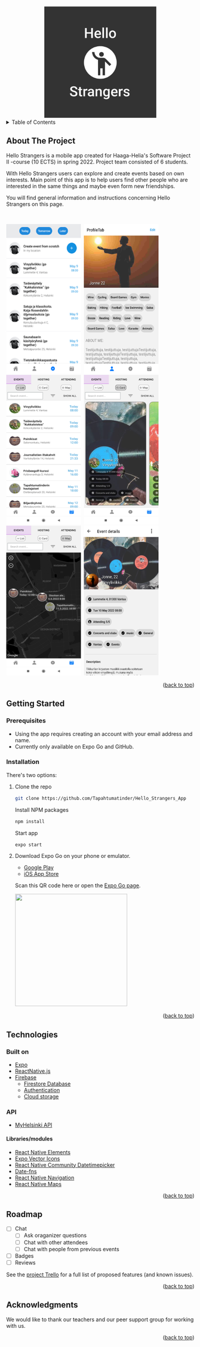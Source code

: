 <div id="top"></div>

<!-- PROJECT LOGO -->
<div align="center">
    <img src="assets/splash.png" alt="Logo" width="300" height="300">
  </a>
</div>

<!-- TABLE OF CONTENTS -->
<details>
  <summary>Table of Contents</summary>
  <ol>
    <li>
      <a href="#about-the-project">About The Project</a>
    </li>
    <li>
      <a href="#getting-started">Getting Started</a>
      <ul>
        <li><a href="#prerequisites">Prerequisites</a></li>
        <li><a href="#installation">Installation</a></li>
      </ul>
    </li>
    <li><a href="#technologies">Technologies</a></li>
    <li><a href="#roadmap">Roadmap</a></li>
    <li><a href="#acknowledgments">Acknowledgments</a></li>
  </ol>
</details>

<!-- ABOUT THE PROJECT -->
## About The Project

Hello Strangers is a mobile app created for Haaga-Helia's Software Project II -course (10 ECTS) in spring 2022. Project team consisted of 6 students.

With Hello Strangers users can explore and create events based on own interests. Main point of this app is to help users find other people who are interested in the same things and maybe even form new friendships.

You will find general information and instructions concerning Hello Strangers on this page.

<br />
  
<img src="assets/MyHelsinkiEvents.png" alt="Logo" width="200" height="400">&nbsp;&nbsp;<img src="assets/ProfileView.png" alt="Logo" width="200" height="400">
<img src="assets/EventList.jpg" alt="Logo" width="200" height="400">&nbsp;&nbsp;<img src="assets/EventCards.jpg" alt="Logo" width="200" height="400">&nbsp;&nbsp;<img src="assets/EventMap.jpg" alt="Logo" width="200" height="400">&nbsp;&nbsp;<img src="assets/EventView.png" alt="Logo" width="200" height="400">&nbsp;&nbsp;

<p align="right">(<a href="#top">back to top</a>)</p>


<!-- GETTING STARTED -->
## Getting Started
  
### Prerequisites
  - Using the app requires creating an account with your email address and name.
  - Currently only available on Expo Go and GitHub.

### Installation

  There's two options:
  
1.
    Clone the repo
    ```sh
    git clone https://github.com/Tapahtumatinder/Hello_Strangers_App
    ```
    Install NPM packages
    ```sh
    npm install
    ```
    Start app
    ```sh
    expo start
    ```
2.
    Download Expo Go on your phone or emulator.
      - [Google Play](https://play.google.com/store/apps/details?id=host.exp.exponent&hl=en&gl=US)
      - [iOS App Store](https://apps.apple.com/us/app/expo-go/id982107779)

    Scan this QR code here or open the [Expo Go page](https://expo.dev/@jonneaspinen/hello_strangers_app).
    
    <img src="https://qr.expo.dev/expo-go?owner=jonneaspinen&slug=hello_strangers_app&releaseChannel=default&host=exp.host" width="300" height="300">

<p align="right">(<a href="#top">back to top</a>)</p>
  

<!-- Technologies -->
## Technologies

### Built on
* [Expo](https://expo.dev/)
* [ReactNative.js](https://reactnative.dev/)
* [Firebase](https://firebase.google.com/)
    * [Firestore Database](https://firebase.google.com/docs/firestore)
    * [Authentication](https://firebase.google.com/docs/auth)
    * [Cloud storage](https://firebase.google.com/docs/storage)

### API
* [MyHelsinki API](https://open-api.myhelsinki.fi/)

#### Libraries/modules
* [React Native Elements](https://reactnativeelements.com/)
* [Expo Vector Icons](https://docs.expo.dev/guides/icons/)
* [React Native Community Datetimepicker](https://github.com/react-native-datetimepicker/datetimepicker)
* [Date-fns](https://date-fns.org/)
* [React Native Navigation](https://reactnavigation.org/docs/getting-started)
* [React Native Maps](https://github.com/react-native-maps/react-native-maps)

<p align="right">(<a href="#top">back to top</a>)</p>


<!-- ROADMAP -->
## Roadmap

- [ ] Chat
  - [ ] Ask oraganizer questions
  - [ ] Chat with other attendees
  - [ ] Chat with people from previous events
- [ ] Badges
- [ ] Reviews

See the [project Trello](https://trello.com/b/wyFrw7lC/hello-strangers-roadmap) for a full list of proposed features (and known issues).

<p align="right">(<a href="#top">back to top</a>)</p>


<!-- ACKNOWLEDGMENTS -->
## Acknowledgments

We would like to thank our teachers and our peer support group for working with us.

<p align="right">(<a href="#top">back to top</a>)</p>
